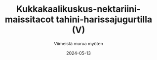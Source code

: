 ---
title: "Kukkakaalikuskus-nektariini-maissitacot tahini-harissajugurtilla (V)"
image: "https://vegaanibotti.lauravuo.me/2024/05/2024-05-13_small.png"
date: 2024-05-13
receipt_url: "https://viimeistamuruamyoten.com/kukkakaalikuskus-nektariini-maissitacot/"
author: "Viimeistä murua myöten"
---